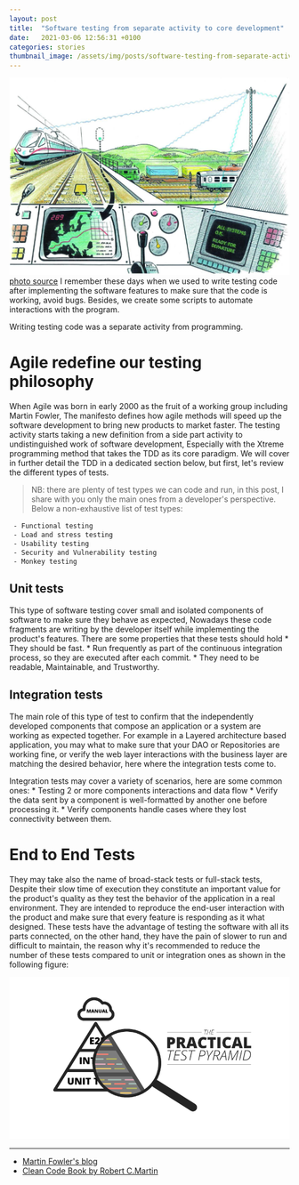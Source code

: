 ```yaml
---
layout: post
title:  "Software testing from separate activity to core development"
date:   2021-03-06 12:56:31 +0100
categories: stories
thumbnail_image: /assets/img/posts/software-testing-from-separate-activity-to-core-development.jpeg
---
```

![author](/assets/img/posts/software-testing-from-separate-activity-to-core-development.jpeg)
[photo source](https://www.railwaysignalling.eu/istanbul-ankara-high-speed-railway-aims-to-open-in-february2014/cropped-b-broshure-forside4-jpg)
I remember these days when we used to write testing code after implementing the software features to make sure
that the code is working, avoid bugs. Besides, we create some scripts to automate interactions with the program.

Writing testing code was a separate activity from programming.

# Agile redefine our testing philosophy

When Agile was born in early 2000 as the fruit of a working group including Martin Fowler, The manifesto defines how agile methods
will speed up the software development to bring new products to market faster. The testing activity starts taking a new
definition from a side part activity to undistinguished work of software development, Especially with 
the Xtreme programming method that takes the TDD as its core paradigm. We will cover in further detail the TDD in a
dedicated section below, but first, let's review the different types of tests.
> NB: there are plenty of test types we can code and run, in this post, I share with you only the main ones
from a developer's perspective. Below a non-exhaustive list of test types:

     - Functional testing
     - Load and stress testing
     - Usability testing
     - Security and Vulnerability testing
     - Monkey testing

## Unit tests
This type of software testing cover small and isolated components of software to make sure they behave as expected,
Nowadays these code fragments are writing by the developer itself while implementing the product's features. There are some
properties that these tests should hold
    * They should be fast.
    * Run frequently as part of the continuous integration process, so they are executed after each commit.
    * They need to be readable, Maintainable, and Trustworthy.
    
## Integration tests
The main role of this type of test to confirm that the independently developed components that compose an application
or a system are working as expected together. For example in a Layered architecture based application, you may what to make
sure that your DAO or Repositories are working fine, or verify the web layer interactions with the business layer are matching
the desired behavior, here where the integration tests come to.

Integration tests may cover a variety  of scenarios, here are some common ones:
    * Testing 2 or more components interactions and data flow
    * Verify the data sent by a component is well-formatted by another one before processing it.
    * Verify components handle cases where they lost connectivity between them.
    
# End to End Tests
They may take also the name of broad-stack tests or full-stack tests, Despite their slow time of execution they constitute
an important value for the product's quality as they test the behavior of the application in a real environment.
They are intended to reproduce the end-user interaction with the product and make sure that every feature is responding as it what designed.
These tests have the advantage of testing the software with all its parts connected, on the other hand, they have the
pain of slower to run and difficult to maintain, the reason why it's recommended to reduce the number of these tests compared to 
unit or integration ones as shown in the following figure:
    
![the test pyramid](/assets/img/figures/test-pyramid.png)

----
* [Martin Fowler's blog](https://martinfowler.com/testing/)
* [Clean Code Book by Robert C.Martin](https://www.pearson.com/us/higher-education/program/Martin-Clean-Code-A-Handbook-of-Agile-Software-Craftsmanship/PGM63937.html)